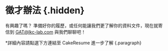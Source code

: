 # 徵才辦法 {.hidden}
有興趣了嗎？
準備好你的履歷，或任何能讓我們更了解你的資料文件，現在就寄信到 GAT@lkc-lab.com 與我們聊聊吧！

*詳細內容請點選下方連結至 CakeResume 進一步了解
{.paragraph}
